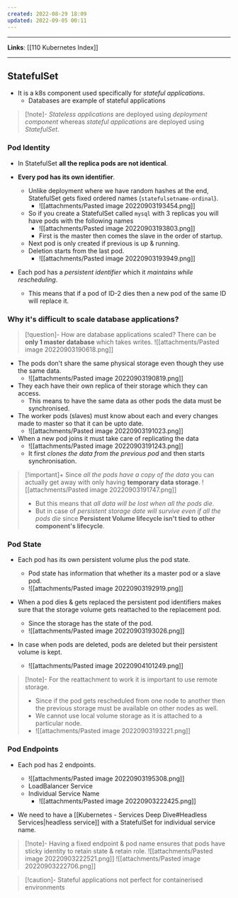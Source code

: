```yaml
---
created: 2022-08-29 18:09
updated: 2022-09-05 00:11
---
```

---
**Links**: [[110 Kubernetes Index]]

---
## StatefulSet
- It is a k8s component used specifically for *stateful applications*.
	- Databases are example of stateful applications

> [!note]- *Stateless applications* are deployed using *deployment component* whereas *stateful applications* are deployed using *StatefulSet*.

### Pod Identity
- In StatefulSet **all the replica pods are not identical**. 
- **Every pod has its own identifier**.
	- Unlike deployment where we have random hashes at the end, StatefulSet gets fixed ordered names (`statefulsetname-ordinal`).
		- ![[attachments/Pasted image 20220903193454.png]]
	- So if you create a StatefulSet called `mysql` with 3 replicas you will have pods with the following names
		- ![[attachments/Pasted image 20220903193803.png]]
		- First is the master then comes the slave in the order of startup.
	- Next pod is only created if previous is up & running.
	- Deletion starts from the last pod.
		- ![[attachments/Pasted image 20220903193949.png]]

- Each pod has a *persistent identifier* which it *maintains while rescheduling*. 
	- This means that if a pod of ID-2 dies then a new pod of the same ID will replace it.

### Why it's difficult to scale database applications?
> [!question]- How are database applications scaled?
> There can be **only 1 master database** which takes writes.
> ![[attachments/Pasted image 20220903190618.png]]

- The pods don't share the same physical storage even though they use the same data.
	- ![[attachments/Pasted image 20220903190819.png]]
- They each have their own replica of their storage which they can access. 
	- This means to have the same data as other pods the data must be synchronised.
- The worker pods (slaves) must know about each and every changes made to master so that it can be upto date.
	- ![[attachments/Pasted image 20220903191023.png]]
- When a new pod joins it must take care of replicating the data
	- ![[attachments/Pasted image 20220903191243.png]]
	- It first *clones the data from the previous pod* and then starts synchronisation.

> [!important]+ Since *all the pods have a copy of the data* you can actually get away with only having **temporary data storage**.
> ![[attachments/Pasted image 20220903191747.png]] 
> - But this means that *all data will be lost when all the pods die*.
> - But in case of *persistent storage date will survive even if all the pods die* since **Persistent Volume lifecycle isn't tied to other component's lifecycle**.

### Pod State
- Each pod has its own persistent volume plus the pod state.
	- Pod state has information that whether its a master pod or a slave pod.
	- ![[attachments/Pasted image 20220903192919.png]]

- When a pod dies & gets replaced the persistent pod identifiers makes sure that the storage volume gets reattached to the replacement pod.
	- Since the storage has the state of the pod.
	- ![[attachments/Pasted image 20220903193026.png]]

- In case when pods are deleted, pods are deleted but their persistent volume is kept.
	- ![[attachments/Pasted image 20220904101249.png]]

> [!note]- For the reattachment to work it is important to use remote storage.
> - Since if the pod gets rescheduled from one node to another then the previous storage must be available on other nodes as well.
> - We cannot use local volume storage as it is attached to a particular node.
> - ![[attachments/Pasted image 20220903193221.png]]

### Pod Endpoints
- Each pod has 2 endpoints.
	- ![[attachments/Pasted image 20220903195308.png]]
	- LoadBalancer Service
	- Individual Service Name
		- ![[attachments/Pasted image 20220903222425.png]]

- We need to have a [[Kubernetes - Services Deep Dive#Headless Services|headless service]] with a StatefulSet for individual service name.

> [!note]- Having a fixed endpoint & pod name ensures that pods have sticky identity to retain state & retain role.
> ![[attachments/Pasted image 20220903222521.png]]
> ![[attachments/Pasted image 20220903222706.png]]

> [!caution]- Stateful applications not perfect for containerised environments